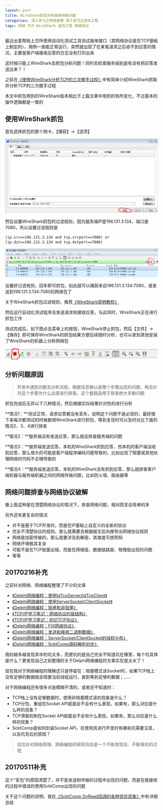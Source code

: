 ```yaml
---
layout: post
title: WireShark抓包分析简单网络问题
categories: 深入学习之网络原理 深入学习之逆向工程 
tags: 网络 TCP WireShark 逆向工程 网络协议
---
```


最近出差帮助上交所使用自动化测试工具测试报单接口（其网络协议是在TCP基础上制定的），用例一直能正常运行，突然就出现了在某笔请求之后收不到应答的情况，主要是客户端接收应答的日志没有打印出来

这时候只能上WireShark去抓包分析问题！同时去检查服务端到底有没有把应答发送出来？！

之前在[《使用WireShark分析TCP的三次握手过程》](http://www.xumenger.com/wireshark-tcp-20160716/)中有简单介绍WireShark抓取并分析TCP的三次握手过程

本文中抓包用到的WireShark版本相比于上篇文章中用到的有所变化，不过基本的操作逻辑都是一致的

## 使用WireShark抓包

首先选择抓包的那个网卡，【捕获】->【选项】

![image](../media/image/2017-02-15/01.png)

然后设置WireShark抓包的过滤规则，因为服务端IP是196.131.3.134，端口是7080，所以设置过滤规则是

```
(ip.src==196.131.3.134 and tcp.srcport==7080) or (ip.dst==196.131.3.134 and tcp.dstport==7080)
```

![image](../media/image/2017-02-15/02.png)

设置好过滤规则，回车即可抓包，如此就可以捕获来自196.131.3.134:7080，或发送到196.131.3.134:7080的网络包了

关于WireShark抓包过滤规则，推荐[《WireShark简明教程》](http://openmaniak.com/cn/wireshark_filters.php)

然后运行自动化测试程序去发送请求和接收应答，与此同时，WireShark正在进行抓包工作

测试完成后，如下图点击菜单上的按钮，WireShark停止抓包，然后【文件】->【保存】即可保存WireShark的抓包结果方便后续随时分析，也可以拿到其他安装了WireShark的机器上分析网络包

![image](../media/image/2017-02-15/03.png)

## 分析问题原因

>开发中遇到问题去分析流程，根据信息确认是哪个步骤出现的问题，再去针对这个步骤为什么出错进行排查。这个套路适用于排查绝大多数问题

抓包完成后无非以下几种情况，然后根据实际结果针对性的进行分析

**情况1：**测试正常，请求应答都没有丢失，说明这个问题不是必现的，最好接下来每次都测试的时候都用WireShark进行抓包，等到复现时可以及时对比下面的情况2、3、4进行排查

**情况2：**服务端没有发送应答，那么就去排查服务端的问题

**情况3：**服务端发送应答，本机的WireShark抓到应答，但本机的客户端没收到应答，那么很大的可能是客户端程序编码问题导致的，比如出现了阻塞或其他处理网络的代码不合理导致的

**情况4：**服务端发送应答，本机的WireShark没有抓到应答，那么就排查客户端机器与服务端机器之间的网络传输问题，比如防火墙、路由器等

## 网络问题排查与网络协议破解

像上面这种是在清楚网络协议的情况下，排查网络问题，相对而言会简单的多

另外还有更复杂的情况

* 并不是基于TCP开发的，而是在IP基础上自定义的全新的协议
* 完全不清楚协议的规则，那么就需要去根据报文反向推导出网络协议规则
* 网络是加密传输的，那么就要涉及到解密，其难度可想而知
* 网络环境极其复杂
* 可能不是在TCP层面出错，而是在网络层、数据链路层、物理层出现的问题
* 等等

## 20170216补充

之前针对网络、网络编程整理了不少的文章

* [《Delphi网络编程：使用IdTcpServer/IdTcpClient》](http://www.xumenger.com/windows-delphi-socket-20160929/)
* [《Delphi网络编程：使用ServerSocket/ClientSocket》](http://www.xumenger.com/windows-delphi-socket-20161010/)
* [《Delphi网络编程：阻塞和非阻塞》](http://www.xumenger.com/windows-delphi-socket-20161011/)
* [《TCP/IP学习笔记：网络协议的层结构》](http://www.xumenger.com/network-1-20161021/)
* [《TCP/IP学习笔记：初识TCP协议》](http://www.xumenger.com/network-2-20161023/)
* [《Delphi网络编程：FIX网络协议》](http://www.xumenger.com/delphi-network-fix-20161221/)
* [《Delphi网络编程：发送和接收二进制数据》](http://www.xumenger.com/delphi-binary-socket-20161222/)
* [《Delphi网络编程：ServerSocket/ClientSocket的线程分布》](http://www.xumenger.com/01-delphi-socket-thread-20170103/)
* [《Delphi网络编程：ScktComp源码解析初步》](http://www.xumenger.com/02-delphi-socket-source-20170103/)

用的越多越发现其中的坑太多，而更坑的是自己完全不知道坑在哪里，每个坑具体是什么？更发现自己之前整理的关于Delphi网络编程的文章实在是太水了！

现在我对于网络编程的理解还只是停留在：阻塞模式读Socket时，如果TCP栈上没有足够的数据就会阻塞当前线程运行，直到等到足够的数据；……

对于网络编程还有很多点是模糊不清的，或者还不知道的：

* TCP栈上没有足够数据时，使用非阻塞模式读的现象是什么？
* TCP分包、重组在Socket API层面会不会有什么表现，如果有，那么对应是什么样的现象？
* TCP滑窗机制在Socket API层面会不会有什么表现，如果有，那么对应是什么样的现象？
* ScktComp是如何封装Socket API，在使用其进行开发时有哪些坑需要注意，以及坑背后的原因？

>往后针对网络原理、网络编程的研究将会是一个不断发现坑、不断填坑的过程

## 20170511补充

这个“丢包”的原因清楚了，并不是发送和传输的过程中出现的问题，而是在我接收的过程中错误的使用ScktComp出现的问题

关于这个问题的说明，我在[《ScktComp OnRead回调的各种诡异现象》](http://www.xumenger.com/socketapi-onread-20170406/)中有详细总结

